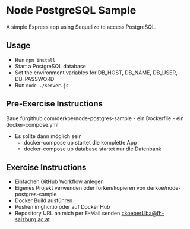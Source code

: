 # Node PostgreSQL Sample

A simple Express app using Sequelize to access PostgreSQL.

## Usage

- Run `npm install`
- Start a PostgreSQL database
- Set the environment variables for DB_HOST, DB_NAME, DB_USER, DB_PASSWORD
- Run `node ./server.js`

## Pre-Exercise Instructions

Baue fürgithub.com/derkoe/node-postgres-sample - ein Dockerfile - ein docker-compose.yml

- Es sollte dann möglich sein
  - docker-compose up startet die komplette App
  - docker-compose up database startet nur die Datenbank

## Exercise Instructions

- Einfachen GitHub Workflow anlegen
- Eigenes Projekt verwenden oder forken/kopieren von derkoe/node-postgres-sample
- Docker Build ausführen
- Pushen in ghcr.io oder auf Docker Hub
- Repository URL an mich per E-Mail senden ckoeberl.lba@fh-salzburg.ac.at

